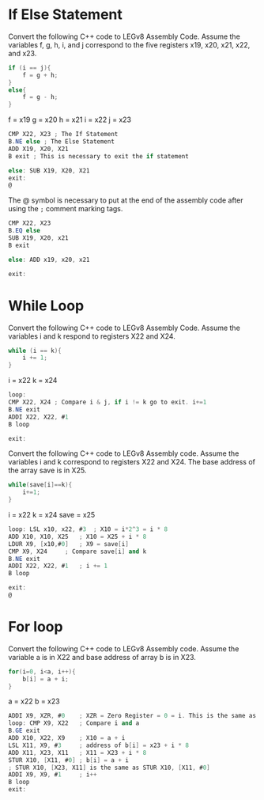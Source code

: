 # If Else Statement

Convert the following C++ code to LEGv8 Assembly Code. Assume the variables f, g, h, i, and j correspond to the five registers x19, x20, x21, x22, and x23.

```cpp
if (i == j){
	f = g + h;
}
else{
	f = g - h;
}

```

f = x19
g = x20
h = x21
i = x22
j = x23

```as
CMP X22, X23 ; The If Statement
B.NE else ; The Else Statement
ADD X19, X20, X21
B exit ; This is necessary to exit the if statement

else: SUB X19, X20, X21
exit:
@
```
The @ symbol is necessary to put at the end of the assembly code after using the `;` comment marking tags.

```as
CMP X22, X23
B.EQ else
SUB X19, X20, x21
B exit

else: ADD x19, x20, x21

exit:
```

# While Loop
Convert the following C++ code to LEGv8 Assembly Code. Assume the variables i and k respond to registers X22 and X24.

```cpp
while (i == k){
	i += 1;
}
```

i = x22
k = x24

```as
loop:
CMP X22, X24 ; Compare i & j, if i != k go to exit. i+=1
B.NE exit
ADDI X22, X22, #1
B loop

exit:
```

Convert the following C++ code to LEGv8 Assembly code. Assume the variables i and k correspond to registers X22 and X24. The base address of the array save is in X25.

```cpp
while(save[i]==k){
	i+=1;
}
```

i = x22
k = x24
save = x25

```as
loop: LSL x10, x22, #3	; X10 = i*2^3 = i * 8
ADD X10, X10, X25	; X10 = X25 + i * 8
LDUR X9, [x10,#0]	; X9 = save[i]
CMP X9, X24		; Compare save[i] and k
B.NE exit
ADDI X22, X22, #1	; i += 1
B loop

exit:
@
```

# For loop
Convert the following C++ code to LEGv8 Assembly code. Assume the variable a is in X22 and base address of array b is in X23.

```cpp
for(i=0, i<a, i++){
	b[i] = a + i;
}
```
a = x22
b = x23

```as
ADDI X9, XZR, #0 	; XZR = Zero Register = 0 = i. This is the same as MOV X9, #0.
loop: CMP X9, X22	; Compare i and a
B.GE exit
ADD X10, X22, X9	; X10 = a + i
LSL X11, X9, #3		; address of b[i] = x23 + i * 8
ADD X11, X23, X11	; X11 = X23 + i * 8
STUR X10, [X11, #0]	; b[i] = a + i
; STUR X10, [X23, X11] is the same as STUR X10, [X11, #0]
ADDI X9, X9, #1		; i++
B loop
exit:
```
